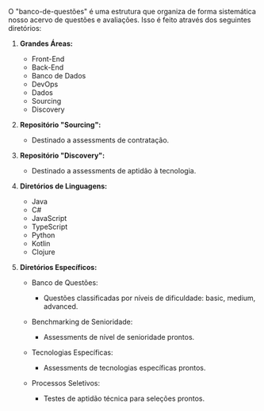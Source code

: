 O "banco-de-questões" é uma estrutura que organiza de forma sistemática nosso acervo de questões e avaliações. Isso é feito através dos seguintes diretórios:

1. **Grandes Áreas:**

   - Front-End
   - Back-End
   - Banco de Dados
   - DevOps
   - Dados
   - Sourcing
   - Discovery

2. **Repositório "Sourcing":**

   - Destinado a assessments de contratação.

3. **Repositório "Discovery":**

   - Destinado a assessments de aptidão à tecnologia.

4. **Diretórios de Linguagens:**

   - Java
   - C#
   - JavaScript
   - TypeScript
   - Python
   - Kotlin
   - Clojure

5. **Diretórios Específicos:**

   - Banco de Questões:

     - Questões classificadas por níveis de dificuldade: basic, medium, advanced.

   - Benchmarking de Senioridade:

     - Assessments de nível de senioridade prontos.

   - Tecnologias Específicas:

     - Assessments de tecnologias específicas prontos.

   - Processos Seletivos:

     - Testes de aptidão técnica para seleções prontos.
